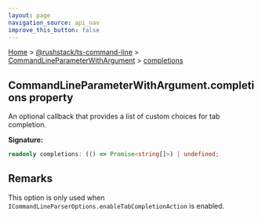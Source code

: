 ```yaml
---
layout: page
navigation_source: api_nav
improve_this_button: false
---
```



[Home](./index.md) &gt; [@rushstack/ts-command-line](./ts-command-line.md) &gt; [CommandLineParameterWithArgument](./ts-command-line.commandlineparameterwithargument.md) &gt; [completions](./ts-command-line.commandlineparameterwithargument.completions.md)

## CommandLineParameterWithArgument.completions property

An optional callback that provides a list of custom choices for tab completion.

<b>Signature:</b>

```typescript
readonly completions: (() => Promise<string[]>) | undefined;
```

## Remarks

This option is only used when `ICommandLineParserOptions.enableTabCompletionAction` is enabled.
